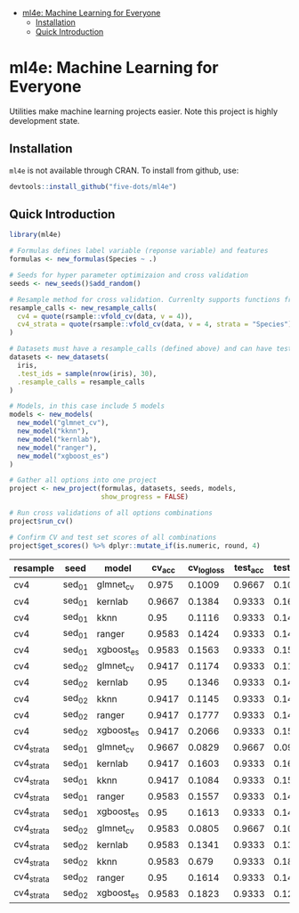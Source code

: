 - [ml4e: Machine Learning for Everyone](#sec-1)
  - [Installation](#sec-1-1)
  - [Quick Introduction](#sec-1-2)


# ml4e: Machine Learning for Everyone<a id="sec-1"></a>

Utilities make machine learning projects easier. Note this project is highly development state.

## Installation<a id="sec-1-1"></a>

`ml4e` is not available through CRAN. To install from github, use:

```R
devtools::install_github("five-dots/ml4e")
```

## Quick Introduction<a id="sec-1-2"></a>

```R
library(ml4e)

# Formulas defines label variable (reponse variable) and features
formulas <- new_formulas(Species ~ .)

# Seeds for hyper parameter optimizaion and cross validation
seeds <- new_seeds()$add_random()

# Resample method for cross validation. Currenlty supports functions from rsample package
resample_calls <- new_resample_calls(
  cv4 = quote(rsample::vfold_cv(data, v = 4)),
  cv4_strata = quote(rsample::vfold_cv(data, v = 4, strata = "Species"))
)

# Datasets must have a resample_calls (defined above) and can have test_ids to calculate scores.
datasets <- new_datasets(
  iris,
  .test_ids = sample(nrow(iris), 30),
  .resample_calls = resample_calls
)

# Models, in this case include 5 models
models <- new_models(
  new_model("glmnet_cv"),
  new_model("kknn"),
  new_model("kernlab"),
  new_model("ranger"),
  new_model("xgboost_es")
)

# Gather all options into one project
project <- new_project(formulas, datasets, seeds, models,
                       show_progress = FALSE)

# Run cross validations of all options combinations
project$run_cv()

# Confirm CV and test set scores of all combinations
project$get_scores() %>% dplyr::mutate_if(is.numeric, round, 4)
```

| resample             | seed             | model                | cv<sub>acc</sub> | cv<sub>logloss</sub> | test<sub>acc</sub> | test<sub>logloss</sub> |
|-------------------- |---------------- |-------------------- |---------------- |-------------------- |------------------ |---------------------- |
| cv4                  | sed<sub>01</sub> | glmnet<sub>cv</sub>  | 0.975            | 0.1009               | 0.9667             | 0.1029                 |
| cv4                  | sed<sub>01</sub> | kernlab              | 0.9667           | 0.1384               | 0.9333             | 0.1613                 |
| cv4                  | sed<sub>01</sub> | kknn                 | 0.95             | 0.1116               | 0.9333             | 0.1451                 |
| cv4                  | sed<sub>01</sub> | ranger               | 0.9583           | 0.1424               | 0.9333             | 0.1485                 |
| cv4                  | sed<sub>01</sub> | xgboost<sub>es</sub> | 0.9583           | 0.1563               | 0.9333             | 0.1599                 |
| cv4                  | sed<sub>02</sub> | glmnet<sub>cv</sub>  | 0.9417           | 0.1174               | 0.9333             | 0.1101                 |
| cv4                  | sed<sub>02</sub> | kernlab              | 0.95             | 0.1346               | 0.9333             | 0.1479                 |
| cv4                  | sed<sub>02</sub> | kknn                 | 0.9417           | 0.1145               | 0.9333             | 0.1438                 |
| cv4                  | sed<sub>02</sub> | ranger               | 0.9417           | 0.1777               | 0.9333             | 0.1407                 |
| cv4                  | sed<sub>02</sub> | xgboost<sub>es</sub> | 0.9417           | 0.2066               | 0.9333             | 0.1525                 |
| cv4<sub>strata</sub> | sed<sub>01</sub> | glmnet<sub>cv</sub>  | 0.9667           | 0.0829               | 0.9667             | 0.0987                 |
| cv4<sub>strata</sub> | sed<sub>01</sub> | kernlab              | 0.9417           | 0.1603               | 0.9333             | 0.1697                 |
| cv4<sub>strata</sub> | sed<sub>01</sub> | kknn                 | 0.9417           | 0.1084               | 0.9333             | 0.156                  |
| cv4<sub>strata</sub> | sed<sub>01</sub> | ranger               | 0.9583           | 0.1557               | 0.9333             | 0.1452                 |
| cv4<sub>strata</sub> | sed<sub>01</sub> | xgboost<sub>es</sub> | 0.95             | 0.1613               | 0.9333             | 0.1457                 |
| cv4<sub>strata</sub> | sed<sub>02</sub> | glmnet<sub>cv</sub>  | 0.9583           | 0.0805               | 0.9667             | 0.105                  |
| cv4<sub>strata</sub> | sed<sub>02</sub> | kernlab              | 0.9583           | 0.1341               | 0.9333             | 0.1387                 |
| cv4<sub>strata</sub> | sed<sub>02</sub> | kknn                 | 0.9583           | 0.679                | 0.9333             | 0.1869                 |
| cv4<sub>strata</sub> | sed<sub>02</sub> | ranger               | 0.95             | 0.1614               | 0.9333             | 0.1426                 |
| cv4<sub>strata</sub> | sed<sub>02</sub> | xgboost<sub>es</sub> | 0.9583           | 0.1823               | 0.9333             | 0.1261                 |
